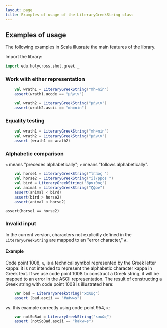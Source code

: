 ```yaml
---
layout: page
title: Examples of usage of the LiteraryGreekString class
---
```



## Examples of usage

The following examples in Scala illusrate the main features of the library.


Import the library:


```scala
import edu.holycross.shot.greek._
```

### Work with either representation


```scala
    val wrath1 = LiteraryGreekString("mh=nin")
    assert(wrath1.ucode == "μῆνιν")

    val wrath2 = LiteraryGreekString("μῆνιν")
    assert(wrath2.ascii == "mh=nin")
```


### Equality testing


```scala
    val wrath1 = LiteraryGreekString("mh=nin")
    val wrath2 = LiteraryGreekString("μῆνιν")
    assert (wrath1 == wrath2)
```

### Alphabetic comparison

`<`  means "precedes alphabetically"; `>` means "follows alphabetically".





```scala
    val horse1 = LiteraryGreekString("ἵππος ")
    val horse2 = LiteraryGreekString("i(/ppos ")
    val bird = LiteraryGreekString("ὄρνιθος")
    val animal = LiteraryGreekString("ζῷον")
    assert(animal < bird)
    assert(bird > horse2)
    assert(animal < horse2)
```
    assert(horse1 == horse2)




### Invalid input

In the current version, characters not explicitly defined in the  `LiteraryGreekString` are mapped to an "error  character," `#`.


#### Example

Code point 1008, `ϰ`, is a technical symbol represented by the Greek letter kappa:  it is not intended to represent the alphabetic character kappa in Greek text.  If we use code point 1008 to construct a Greek string, it will be mapped to an error in the ASCII representation.  The result of constructing a Greek string with code point 1008 is illustrated here:


```scala
    var bad = LiteraryGreekString("ϰαϰῶς")
    assert (bad.ascii == "#a#w=s")
```

vs. this example correctly using code point 954, `κ`:


```scala
    var notSoBad = LiteraryGreekString("κακῶς")
    assert (notSoBad.ascii == "kakw=s")
```
